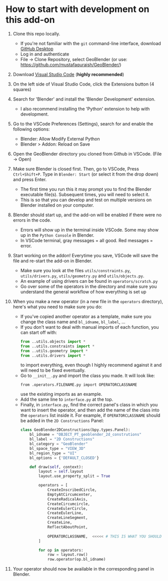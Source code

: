 # How to start with development on this add-on

1. Clone this repo locally.
    - If you're not familiar with the `git` command-line interface, download [GitHub Desktop](https://desktop.github.com/)
    - Log in and authenticate
    - File -> Clone Repository, select GeoBlender (or use: https://github.com/mustafaquraish/GeoBlender/)
    
2. Download [Visual Studio Code](https://code.visualstudio.com/) (**highly recommended**)

3. On the left side of Visual Studio Code, click the Extensions button (4 squares)

4. Search for 'Blender' and install the 'Blender Development' extension.
    - I also recommend installing the 'Python' extension to help with development.

5. Go to the VSCode Preferences (Settings), search for and enable the following options:
    - Blender: Allow Modify External Python
    - Blender > Addon: Reload on Save
    
6. Open the GeoBlender directory you cloned from Github in VSCode. (File -> Open)

7. Make sure Blender is closed first. Then, go to VSCode, Press `Ctrl+Shift+P`. Type in `Blender: Start` (or select it from the drop down) and press Enter.
    - The first time you run this it may prompt you to find the Blender executable file(s). Subsequent times, you will need to select it.
    - This is so that you can develop and test on multiple versions on Blender installed on your computer.

8. Blender should start up, and the add-on will be enabled if there were no errors in the code. 
    - Errors will show up in the terminal inside VSCode. Some may show up in the `Python Console` in Blender.
    - In VSCode terminal, gray messages = all good. Red messages = error.
    
9. Start working on the addon! Everytime you save, VSCode will save the file and re-start the add-on in Blender.
    - Make sure you look at the files `utils/constraints.py`, `utils/drivers.py`, `utils/geometry.py` and `utils/objects.py`.
    - An example of using drivers can be found in `operators/scratch.py`
    - Go over some of the operators in the directory and make sure you understand the general workflow of how everything is set up

10. When you make a new operator (in a new file in the `operators` directory), here's what you need to make sure you do:
    - If you've copied another operator as a template, make sure you change the class name and `bl_idname`, `bl_label`, ...
    - If you don't want to deal with manual imports of each function, you can start off with:
        ```python
        from ..utils.objects import *
        from ..utils.constraints import *
        from ..utils.geometry import *
        from ..utils.drivers import *
        ```
       to import everything, even though I highly recommend against it and will need to be fixed eventually.
    - Go to `__init__.py` and import the class you made. It will look like:
        ```
        from .operators.FILENAME.py import OPERATORCLASSNAME
        ```
        use the existing imports as an example.
    - Add the same line to `interface.py` at the top.
    - Finally, in `interface.py`, find the correct panel's class in which you want to insert the operator, and then add the name of the class into the `operators` list inside it. For example, if `OPERATORCLASSNAME` should be added in the `2D Constructions` Panel:
        ```python
        class GeoBlender2DConstructions(bpy.types.Panel):
            bl_idname = "OBJECT_PT_geoblender_2d_construtions"
            bl_label = "2D Constructions"
            bl_category = "GeoBlender"
            bl_space_type = "VIEW_3D"
            bl_region_type = "UI"
            bl_options = {'DEFAULT_CLOSED'}

            def draw(self, context):
                layout = self.layout
                layout.use_property_split = True

                operators = [
                    CreateInscribedCircle,
                    EmptyAtCircumcenter,
                    CreateRadicalAxis,
                    CreateCircumcircle,
                    CreateEulerCircle,
                    CreateEulerLine,
                    CreateLineSegment,
                    CreateLine,
                    ReflectAboutPoint,
                    
                    OPERATORCLASSNAME,  <<<<< # THIS IS WHAT YOU SHOULD ADD
                ]

                for op in operators:
                    row = layout.row()
                    row.operator(op.bl_idname)
        ```

11. Your operator should now be available in the corresponding panel in Blender.
